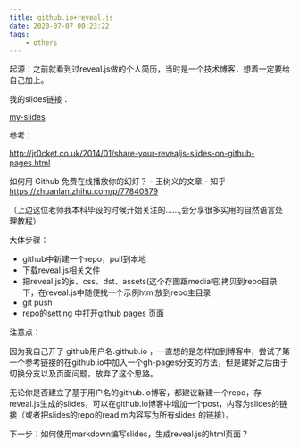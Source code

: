 ```yaml
---
title: github.io+reveal.js
date: 2020-07-07 00:23:22
tags:
	- others
---
```


起源：之前就看到过reveal.js做的个人简历，当时是一个技术博客，想着一定要给自己加上。

我的slides链接：

[my-slides](https://liying-zero000.github.io/slides/)

参考：

http://jr0cket.co.uk/2014/01/share-your-revealjs-slides-on-github-pages.html

如何用 Github 免费在线播放你的幻灯？ - 王树义的文章 - 知乎 https://zhuanlan.zhihu.com/p/77840879

（上边这位老师我本科毕设的时候开始关注的……,会分享很多实用的自然语言处理教程）



大体步骤：

- github中新建一个repo，pull到本地
- 下载reveal.js相关文件
- 把reveal.js的js、css、dst、assets(这个存图跟media吧)拷贝到repo目录下，在reveal.js中随便找一个示例html放到repo主目录
- git push
- repo的setting 中打开github pages 页面



注意点：

因为我自己开了 github用户名.github.io ，一直想的是怎样加到博客中，尝试了第一个参考链接的在github.io中加入一个gh-pages分支的方法，但是建好之后由于切换分支以及页面问题，放弃了这个思路。

无论你是否建立了基于用户名的github.io博客，都建议新建一个repo，存reveal.js生成的slides，可以在github.io博客中增加一个post，内容为slides的链接（或者把slides的repo的read m内容写为所有slides 的链接）。



下一步：如何使用markdown编写slides，生成reveal.js的html页面？